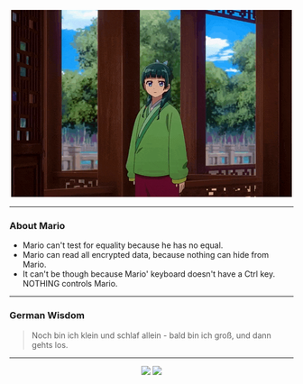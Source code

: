 <p align="center">
  <img src="assets/maomao.gif" />
</p>

---

### About Mario
- Mario can't test for equality because he has no equal.
- Mario can read all encrypted data, because nothing can hide from Mario.
- It can't be though because Mario' keyboard doesn't have a Ctrl key.  NOTHING controls Mario.

---

### German Wisdom
> Noch bin ich klein und schlaf allein - bald bin ich groß, und dann gehts los.

---

<p align="center">
  <a>
    <img height="180em" src="https://github-readme-stats-eight-theta.vercel.app/api?username=Torfkopp&show_icons=true&theme=dark&include_all_commits=true&count_private=true"/>
  </a>
  <a href="https://github.com/Torfkopp?tab=repositories">
    <img height="180em" src="https://github-readme-stats-eight-theta.vercel.app/api/top-langs/?username=torfkopp&layout=compact&theme=dark&langs_count=8&hide=java"/>
  </a>
</p>
